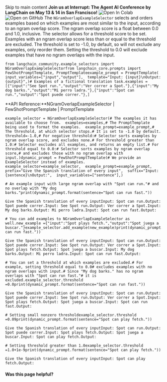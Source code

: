 Skip to main content
**Join us at Interrupt: The Agent AI Conference by LangChain on May 13 & 14 in San Francisco!**
![Open In Colab](https://colab.research.google.com/assets/colab-badge.svg)![Open on GitHub](https://img.shields.io/badge/Open%20on%20GitHub-grey?logo=github&logoColor=white)
The `NGramOverlapExampleSelector` selects and orders examples based on which examples are most similar to the input, according to an ngram overlap score. The ngram overlap score is a float between 0.0 and 1.0, inclusive.
The selector allows for a threshold score to be set. Examples with an ngram overlap score less than or equal to the threshold are excluded. The threshold is set to -1.0, by default, so will not exclude any examples, only reorder them. Setting the threshold to 0.0 will exclude examples that have no ngram overlaps with the input.
```
from langchain_community.example_selectors import NGramOverlapExampleSelectorfrom langchain_core.prompts import FewShotPromptTemplate, PromptTemplateexample_prompt = PromptTemplate(  input_variables=["input","output"],  template="Input: {input}\nOutput: {output}",)# Examples of a fictional translation task.examples =[{"input":"See Spot run.","output":"Ver correr a Spot."},{"input":"My dog barks.","output":"Mi perro ladra."},{"input":"Spot can run.","output":"Spot puede correr."},]
```

**API Reference:**NGramOverlapExampleSelector | FewShotPromptTemplate | PromptTemplate
```
example_selector = NGramOverlapExampleSelector(# The examples it has available to choose from.  examples=examples,# The PromptTemplate being used to format the examples.  example_prompt=example_prompt,# The threshold, at which selector stops.# It is set to -1.0 by default.  threshold=-1.0,# For negative threshold:# Selector sorts examples by ngram overlap score, and excludes none.# For threshold greater than 1.0:# Selector excludes all examples, and returns an empty list.# For threshold equal to 0.0:# Selector sorts examples by ngram overlap score,# and excludes those with no ngram overlap with input.)dynamic_prompt = FewShotPromptTemplate(# We provide an ExampleSelector instead of examples.  example_selector=example_selector,  example_prompt=example_prompt,  prefix="Give the Spanish translation of every input",  suffix="Input: {sentence}\nOutput:",  input_variables=["sentence"],)
```

```
# An example input with large ngram overlap with "Spot can run."# and no overlap with "My dog barks."print(dynamic_prompt.format(sentence="Spot can run fast."))
```

```
Give the Spanish translation of every inputInput: Spot can run.Output: Spot puede correr.Input: See Spot run.Output: Ver correr a Spot.Input: My dog barks.Output: Mi perro ladra.Input: Spot can run fast.Output:
```

```
# You can add examples to NGramOverlapExampleSelector as well.new_example ={"input":"Spot plays fetch.","output":"Spot juega a buscar."}example_selector.add_example(new_example)print(dynamic_prompt.format(sentence="Spot can run fast."))
```

```
Give the Spanish translation of every inputInput: Spot can run.Output: Spot puede correr.Input: See Spot run.Output: Ver correr a Spot.Input: Spot plays fetch.Output: Spot juega a buscar.Input: My dog barks.Output: Mi perro ladra.Input: Spot can run fast.Output:
```

```
# You can set a threshold at which examples are excluded.# For example, setting threshold equal to 0.0# excludes examples with no ngram overlaps with input.# Since "My dog barks." has no ngram overlaps with "Spot can run fast."# it is excluded.example_selector.threshold =0.0print(dynamic_prompt.format(sentence="Spot can run fast."))
```

```
Give the Spanish translation of every inputInput: Spot can run.Output: Spot puede correr.Input: See Spot run.Output: Ver correr a Spot.Input: Spot plays fetch.Output: Spot juega a buscar.Input: Spot can run fast.Output:
```

```
# Setting small nonzero thresholdexample_selector.threshold =0.09print(dynamic_prompt.format(sentence="Spot can play fetch."))
```

```
Give the Spanish translation of every inputInput: Spot can run.Output: Spot puede correr.Input: Spot plays fetch.Output: Spot juega a buscar.Input: Spot can play fetch.Output:
```

```
# Setting threshold greater than 1.0example_selector.threshold =1.0+1e-9print(dynamic_prompt.format(sentence="Spot can play fetch."))
```

```
Give the Spanish translation of every inputInput: Spot can play fetch.Output:
```

#### Was this page helpful?
